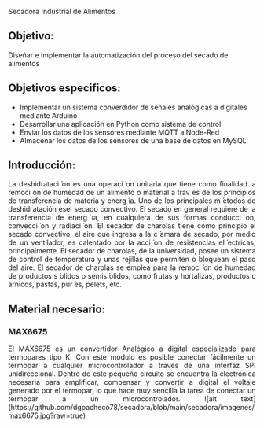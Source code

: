 Secadora Industrial de Alimentos

<h2>Objetivo:</h2>
Diseñar e implementar la automatización del proceso del secado de alimentos

<h2>Objetivos especificos:</h2>
<ul>
<li>Implementar un sistema converdidor de señales analógicas a digitales mediante Arduino</li>
<li>Desarrollar una aplicación en Python como sistema de control</li>
<li>Enviar los datos de los sensores mediante MQTT a Node-Red</li>
<li>Almacenar los datos de los sensores de una base de datos en MySQL</li>
</ul>

<h2>Introducción:</h2>
<p align = "justify">La deshidrataci  ́on es una operaci  ́on unitaria que tiene como finalidad la remoci  ́on de humedad de un alimento o material a trav  ́es de los principios de transferencia de materia y energ ́ıa. Uno de los principales m  ́etodos de deshidratación esel secado convectivo. El secado en general requiere de la transferencia de energ ́ıa, en cualquiera de sus formas conducci  ́on, convecci  ́on y radiaci  ́on. El secador de charolas tiene como principio el secado convectivo, el aire que ingresa a la c  ́amara de secado, por medio de un ventilador, es calentado por la acci  ́on de resistencias el  ́ectricas, principalmente. El secador de charolas, de la universidad, posee un sistema de control de temperatura y unas rejillas que permiten o bloquean el paso del aire. El secador de charolas se emplea para la remoci  ́on de humedad de productos s  ́olidos o semis  ́olidos, como frutas y hortalizas, productos c ́arnicos, pastas, pur ́es, pelets, etc.

<h2>Material necesario:</h2>
<h3>MAX6675</h3>
<p align = "justify">El MAX6675 es un convertidor Analógico a digital especializado para termopares tipo K. Con este módulo es posible conectar fácilmente un termopar a cualquier microcontrolador a través de una interfaz SPI unidireccional. Dentro de este pequeño circuito se encuentra la electrónica necesaria para amplificar, compensar y convertir a digital el voltaje generado por el termopar, lo que hace muy sencilla la tarea de conectar un termopar a un microcontrolador.
![alt text](https://github.com/dgpacheco78/secadora/blob/main/secadora/imagenes/max6675.jpg?raw=true)
